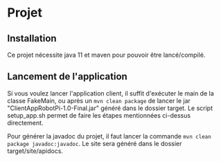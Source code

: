 # Projet

## Installation

Ce projet nécessite java 11 et maven pour pouvoir être lancé/compilé.

## Lancement de l'application

Si vous voulez lancer l'application client, il suffit d'exécuter le main de la classe FakeMain, ou après un `mvn clean package` de lancer le jar "ClientAppRobotPi-1.0-Final.jar" généré dans le dossier target. Le script setup_app.sh permet de faire les étapes mentionnées ci-dessus directement.

Pour générer la javadoc du projet, il faut lancer la commande `mvn clean package javadoc:javadoc`. Le site sera généré dans le dossier target/site/apidocs.